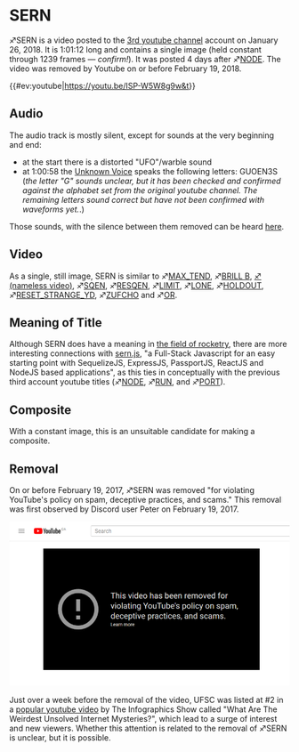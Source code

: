 # SERN

♐SERN is a video posted to the [3rd youtube channel](3rd_youtube_channel "wikilink") account on January 26, 2018. It
is 1:01:12 long and contains a single image (held constant through 1239
frames — *confirm\!*). It was posted 4 days after
♐[NODE](NODE "wikilink"). The video was removed by Youtube on or
before February 19, 2018.

{{\#ev:youtube|<https://youtu.be/ISP-W5W8g9w&t>}}

## Audio

The audio track is mostly silent, except for sounds at the very
beginning and end:

  - at the start there is a distorted "UFO"/warble sound
  - at 1:00:58 the [Unknown Voice](Unknown_Voice "wikilink") speaks the
    following letters: GUOEN3S (*the letter "G" sounds unclear, but it
    has been checked and confirmed against the alphabet set from the
    original youtube channel. The remaining letters sound correct but
    have not been confirmed with waveforms yet.*.)

Those sounds, with the silence between them removed can be heard
[here](https://clyp.it/kqlvecd5).

## Video

As a single, still image, SERN is similar to
♐[MAX\_TEND](MAX_TEND "wikilink"), ♐[BRILL B](BRILL_B "wikilink"), [♐
(nameless video)](♐_\(nameless_video\) "wikilink"),
♐[SQEN](SQEN "wikilink"), ♐[RESQEN](RESQEN "wikilink"),
♐[LIMIT](LIMIT "wikilink"), ♐[LONE](LONE "wikilink"),
♐[HOLDOUT](HOLDOUT "wikilink"),
♐[RESET\_STRANGE\_YD](RESET_STRANGE_YD "wikilink"),
♐[ZUFCHO](ZUFCHO "wikilink") and ♐[OR](OR "wikilink").

## Meaning of Title

Although SERN does have a meaning in [the field of rocketry](https://en.wikipedia.org/wiki/SERN), there are more
interesting connections with
[sern.js](https://github.com/dannyvassallo/sernjs), "a Full-Stack
Javascript for an easy starting point with SequelizeJS, ExpressJS,
PassportJS, ReactJS and NodeJS based applications", as this ties in
conceptually with the previous third account youtube titles
(♐[NODE](NODE "wikilink"), ♐[RUN](RUN "wikilink"), and
♐[PORT](PORT "wikilink")).

## Composite

With a constant image, this is an unsuitable candidate for making a
composite.

## Removal

On or before February 19, 2017, ♐SERN was removed "for violating
YouTube's policy on spam, deceptive practices, and scams." This removal
was first observed by Discord user Peter on February 19, 2017.

![SERN\_gone.png](SERN_gone.png "SERN_gone.png")

Just over a week before the removal of the video, UFSC was listed at \#2
in a [popular youtube video](https://youtu.be/JNWwVDkj24g) by The
Infographics Show called "What Are The Weirdest Unsolved Internet
Mysteries?", which lead to a surge of interest and new viewers. Whether
this attention is related to the removal of ♐SERN is unclear, but it is
possible.

